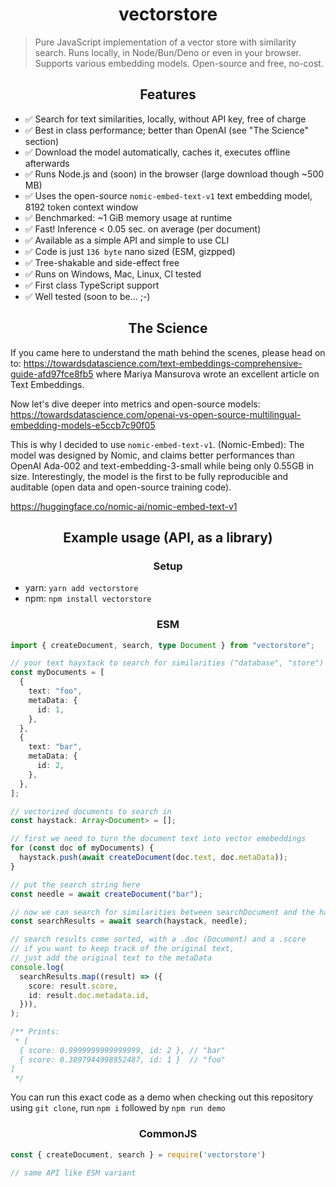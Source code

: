 <h1 align="center">vectorstore</h1>

> Pure JavaScript implementation of a vector store with similarity search. Runs locally, in Node/Bun/Deno or even in your browser. Supports various embedding models. Open-source and free, no-cost.

<h2 align="center">Features</h2>

- ✅ Search for text similarities, locally, without API key, free of charge
- ✅ Best in class performance; better than OpenAI (see "The Science" section)
- ✅ Download the model automatically, caches it, executes offline afterwards
- ✅ Runs Node.js and (soon) in the browser (large download though ~500 MB)
- ✅ Uses the open-source `nomic-embed-text-v1` text embedding model, 8192 token context window
- ✅ Benchmarked: ~1 GiB memory usage at runtime
- ✅ Fast! Inference < 0.05 sec. on average (per document)
- ✅ Available as a simple API and simple to use CLI
- ✅ Code is just `136 byte` nano sized (ESM, gizpped)
- ✅ Tree-shakable and side-effect free
- ✅ Runs on Windows, Mac, Linux, CI tested
- ✅ First class TypeScript support
- ✅ Well tested (soon to be... ;-)

<h2 align="center">The Science</h2>

If you came here to understand the math behind the scenes,
please head on to: https://towardsdatascience.com/text-embeddings-comprehensive-guide-afd97fce8fb5
where Mariya Mansurova wrote an excellent article on Text Embeddings.

Now let's dive deeper into metrics and open-source models:
https://towardsdatascience.com/openai-vs-open-source-multilingual-embedding-models-e5ccb7c90f05

This is why I decided to use `nomic-embed-text-v1`. (Nomic-Embed): The model was designed by Nomic, and claims better performances than OpenAI Ada-002 and text-embedding-3-small while being only 0.55GB in size. Interestingly, the model is the first to be fully reproducible and auditable (open data and open-source training code).

https://huggingface.co/nomic-ai/nomic-embed-text-v1

<h2 align="center">Example usage (API, as a library)</h2>

<h3 align="center">Setup</h3>

- yarn: `yarn add vectorstore`
- npm: `npm install vectorstore`

<h3 align="center">ESM</h3>

```ts
import { createDocument, search, type Document } from "vectorstore";

// your text haystack to search for similarities ("database", "store")
const myDocuments = [
  {
    text: "foo",
    metaData: {
      id: 1,
    },
  },
  {
    text: "bar",
    metaData: {
      id: 2,
    },
  },
];

// vectorized documents to search in
const haystack: Array<Document> = [];

// first we need to turn the document text into vector emebeddings
for (const doc of myDocuments) {
  haystack.push(await createDocument(doc.text, doc.metaData));
}

// put the search string here
const needle = await createDocument("bar");

// now we can search for similarities between searchDocument and the haystack
const searchResults = await search(haystack, needle);

// search results come sorted, with a .doc (Document) and a .score
// if you want to keep track of the original text,
// just add the original text to the metaData
console.log(
  searchResults.map((result) => ({
    score: result.score,
    id: result.doc.metadata.id,
  })),
);

/** Prints:
 * [
  { score: 0.9999999999999999, id: 2 }, // "bar"
  { score: 0.3897944998952487, id: 1 }  // "foo"
]
 */
```

You can run this exact code as a demo when checking out this repository
using `git clone`, run `npm i` followed by `npm run demo`

<h3 align="center">CommonJS</h3>

```ts
const { createDocument, search } = require('vectorstore')

// same API like ESM variant
```
